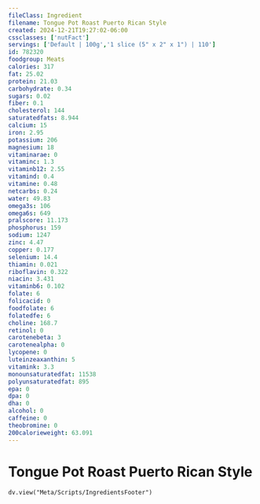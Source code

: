 ```yaml
---
fileClass: Ingredient
filename: Tongue Pot Roast Puerto Rican Style
created: 2024-12-21T19:27:02-06:00
cssclasses: ['nutFact']
servings: ['Default | 100g','1 slice (5" x 2" x 1") | 110']
id: 782320
foodgroup: Meats
calories: 317
fat: 25.02
protein: 21.03
carbohydrate: 0.34
sugars: 0.02
fiber: 0.1
cholesterol: 144
saturatedfats: 8.944
calcium: 15
iron: 2.95
potassium: 206
magnesium: 18
vitaminarae: 0
vitaminc: 1.3
vitaminb12: 2.55
vitamind: 0.4
vitamine: 0.48
netcarbs: 0.24
water: 49.83
omega3s: 106
omega6s: 649
pralscore: 11.173
phosphorus: 159
sodium: 1247
zinc: 4.47
copper: 0.177
selenium: 14.4
thiamin: 0.021
riboflavin: 0.322
niacin: 3.431
vitaminb6: 0.102
folate: 6
folicacid: 0
foodfolate: 6
folatedfe: 6
choline: 168.7
retinol: 0
carotenebeta: 3
carotenealpha: 0
lycopene: 0
luteinzeaxanthin: 5
vitamink: 3.3
monounsaturatedfat: 11538
polyunsaturatedfat: 895
epa: 0
dpa: 0
dha: 0
alcohol: 0
caffeine: 0
theobromine: 0
200calorieweight: 63.091
---
```


# Tongue Pot Roast Puerto Rican Style

```dataviewjs
dv.view("Meta/Scripts/IngredientsFooter")
```